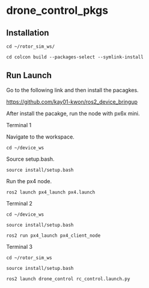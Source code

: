 # drone_control_pkgs

## Installation

```
cd ~/rotor_sim_ws/
```

```
cd colcon build --packages-select --symlink-install
```

## Run Launch

Go to the following link and then install the pacagkes.

https://github.com/kay01-kwon/ros2_device_bringup

After install the pacakge, run the node with px6x mini.

Terminal 1

Navigate to the workspace.
```
cd ~/device_ws 
```
Source setup.bash.
```
source install/setup.bash
```
Run the px4 node.
```
ros2 launch px4_launch px4.launch
```
Terminal 2
```
cd ~/device_ws
```

```
source install/setup.bash
```

```
ros2 run px4_launch px4_client_node
```

Terminal 3
```
cd ~/rotor_sim_ws
```

```
source install/setup.bash
```

```
ros2 launch drone_control rc_control.launch.py
```